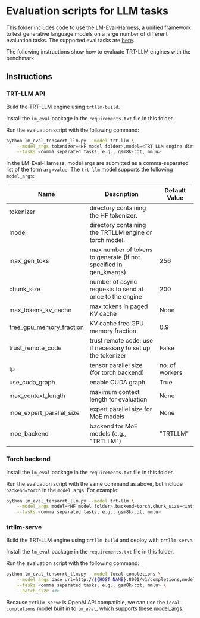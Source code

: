 # Evaluation scripts for LLM tasks

This folder includes code to use the [LM-Eval-Harness](https://github.com/EleutherAI/lm-evaluation-harness),  a unified framework to test generative language models on a large number of different evaluation tasks. The supported eval tasks are [here](https://github.com/EleutherAI/lm-evaluation-harness/tree/main/lm_eval/tasks).

The following instructions show how to evaluate TRT-LLM engines with the benchmark.

## Instructions

### TRT-LLM API

Build the TRT-LLM engine using `trtllm-build`.

Install the `lm_eval` package in the `requirements.txt` file in this folder.

Run the evaluation script with the following command:

```sh
python lm_eval_tensorrt_llm.py --model trt-llm \
    --model_args tokenizer=<HF model folder>,model=<TRT LLM engine dir>,chunk_size=<int> \
    --tasks <comma separated tasks, e.g., gsm8k-cot, mmlu>
```

In the LM-Eval-Harness, model args are submitted as a comma-separated list of the form `arg=value`. The `trt-llm` model supports the following `model_args`:

| Name                     | Description                                                       | Default Value  |
|--------------------------|-------------------------------------------------------------------|----------------|
| tokenizer                | directory containing the HF tokenizer.                            |                |
| model                    | directory containing the TRTLLM engine or torch model.            |                |
| max_gen_toks             | max number of tokens to generate (if not specified in gen_kwargs) | 256            |
| chunk_size               | number of async requests to send at once to the engine            | 200            |
| max_tokens_kv_cache      | max tokens in paged KV cache                                      | None           |
| free_gpu_memory_fraction | KV cache free GPU memory fraction                                 | 0.9            |
| trust_remote_code        | trust remote code; use if necessary to set up the tokenizer       | False          |
| tp                       | tensor parallel size (for torch backend)                          | no. of workers |
| use_cuda_graph           | enable CUDA graph                                                 | True           |
| max_context_length       | maximum context length for evaluation                             | None           |
| moe_expert_parallel_size | expert parallel size for MoE models                               | None           |
| moe_backend              | backend for MoE models (e.g., "TRTLLM")                           | "TRTLLM"       |

### Torch backend

Install the `lm_eval` package in the `requirements.txt` file in this folder.

Run the evaluation script with the same command as above, but include `backend=torch` in the `model_args`. For example:

```sh
python lm_eval_tensorrt_llm.py --model trt-llm \
    --model_args model=<HF model folder>,backend=torch,chunk_size=<int> \
    --tasks <comma separated tasks, e.g., gsm8k-cot, mmlu>
```

### trtllm-serve

Build the TRT-LLM engine using `trtllm-build` and deploy with `trtllm-serve`.

Install the `lm_eval` package in the `requirements.txt` file in this folder.

Run the evaluation script with the following command:

```sh
python lm_eval_tensorrt_llm.py --model local-completions \
    --model_args base_url=http://${HOST_NAME}:8001/v1/completions,model=<model_name>,tokenizer=<tokenizer_dir> \
    --tasks <comma separated tasks, e.g., gsm8k-cot, mmlu> \
    --batch_size <#>
```

Because `trtllm-serve` is OpenAI API compatible, we can use the `local-completions` model built in to `lm_eval`, which supports [these model_args](https://github.com/EleutherAI/lm-evaluation-harness/blob/v0.4.7/lm_eval/models/openai_completions.py#L12).
